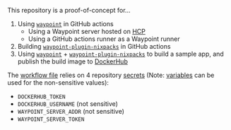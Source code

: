 This repository is a proof-of-concept for...

1. Using [`waypoint`][waypoint] in GitHub actions
   - Using a Waypoint server hosted on [HCP](https://portal.cloud.hashicorp.com/)
   - Using a GitHub actions runner as a Waypoint runner
1. Building [`waypoint-plugin-nixpacks`][wpn] in GitHub actions
1. Using [`waypoint`][waypoint] + [`waypoint-plugin-nixpacks`][wpn] to build a sample app, and publish the build image to [DockerHub](https://hub.docker.com/r/thekevinwang/express-nixpacks-example)

[wpn]: https://github.com/thiskevinwang/waypoint-plugin-nixpacks
[waypoint]: https://developer.hashicorp.com/waypoint

The [workflow file](./.github/workflows/workflow_dispatch.yml) relies on 4 repository [secrets][secrets] (Note: [variables][variables] can be used for the non-sensitive values):

- `DOCKERHUB_TOKEN`
- `DOCKERHUB_USERNAME` (not sensitive)
- `WAYPOINT_SERVER_ADDR` (not sensitive)
- `WAYPOINT_SERVER_TOKEN`

[secrets]: https://docs.github.com/en/actions/security-guides/encrypted-secrets
[variables]: https://docs.github.com/en/actions/learn-github-actions/variables
